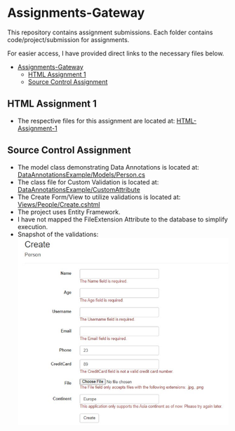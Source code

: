 # Assignments-Gateway

This repository contains assignment submissions. Each folder contains code/project/submission for assignments.

For easier access, I have provided direct links to the necessary files below.

- [Assignments-Gateway](#assignments-gateway)
  - [HTML Assignment 1](#html-assignment-1)
  - [Source Control Assignment](#source-control-assignment)


## HTML Assignment 1
- The respective files for this assignment are located at: [HTML-Assignment-1](https://github.com/mformihir/Assignments-Gateway/tree/main/HTML-Assignment-1)
## Source Control Assignment 
- The model class demonstrating Data Annotations is located at: [DataAnnotationsExample/Models/Person.cs](https://github.com/mformihir/Assignments-Gateway/blob/main/SourceControlAssignment1/DataAnnotationsExample/DataAnnotationsExample/Models/Person.cs)
- The class file for Custom Validation is located at: [DataAnnotationsExample/CustomAttribute](https://github.com/mformihir/Assignments-Gateway/tree/main/SourceControlAssignment1/DataAnnotationsExample/DataAnnotationsExample/CustomAttribute)
- The Create Form/View to utilize validations is located at: [Views/People/Create.cshtml](https://github.com/mformihir/Assignments-Gateway/blob/main/SourceControlAssignment1/DataAnnotationsExample/DataAnnotationsExample/Views/People/Create.cshtml)
- The project uses Entity Framework.
- I have not mapped the FileExtension Attribute to the database to simplify execution.
- Snapshot of the validations: 
  ![CreateForm](https://github.com/mformihir/Assignments-Gateway/blob/main/SourceControlAssignment1/Screenshots/CreateValidationScreenshot1.jpg?raw=true)